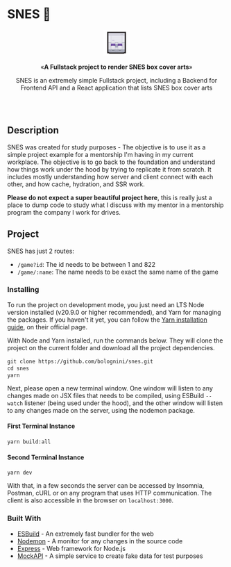 # SNES 👾

<p align="center"><img src="assets/icon.png" alt="SNES console" width="60"></p>
<p align="center">&laquo;<b>A Fullstack project to render SNES box cover arts</b>&raquo;</p>
<p align="center">SNES is an extremely simple Fullstack project, including a Backend for Frontend API and a React application that lists SNES box cover arts</p>
<br />
<br />

## Description

SNES was created for study purposes - The objective is to use it as a simple project example for a mentorship I'm having in my current workplace. The objective is to go back to the foundation and understand how things work under the hood by trying to replicate it from scratch. It includes mostly understanding how server and client connect with each other, and how cache, hydration, and SSR work.

**Please do not expect a super beautiful project here**, this is really just a place to dump code to study what I discuss with my mentor in a mentorship program the company I work for drives.

## Project

SNES has just 2 routes:

- `/game?id`: The id needs to be between 1 and 822 <br/>
- `/game/:name`: The name needs to be exact the same name of the game <br/>

### Installing

To run the project on development mode, you just need an LTS Node version installed (v20.9.0 or higher recommended), and Yarn for managing the packages. If you haven't it yet, you can follow the [Yarn installation guide](https://classic.yarnpkg.com/pt-BR/docs/install/), on their official page.

With Node and Yarn installed, run the commands below. They will clone the project on the current folder and download all the project dependencies.

```shell
git clone https://github.com/bolognini/snes.git
cd snes
yarn
```

Next, please open a new terminal window. One window will listen to any changes made on JSX files that needs to be compiled, using ESBuild `--watch` listener (being used under the hood), and the other window will listen to any changes made on the server, using the nodemon package.

#### First Terminal Instance

```shell
yarn build:all
```

#### Second Terminal Instance

```shell
yarn dev
```

With that, in a few seconds the server can be accessed by Insomnia, Postman, cURL or on any program that uses HTTP communication. The client is also accessible in the browser on `localhost:3000`.

### Built With

- [ESBuild](https://esbuild.github.io/) - An extremely fast bundler for the web
- [Nodemon](https://nodemon.io/) - A monitor for any changes in the source code
- [Express](https://expressjs.com/) - Web framework for Node.js
- [MockAPI](https://mockapi.io/) - A simple service to create fake data for test purposes
